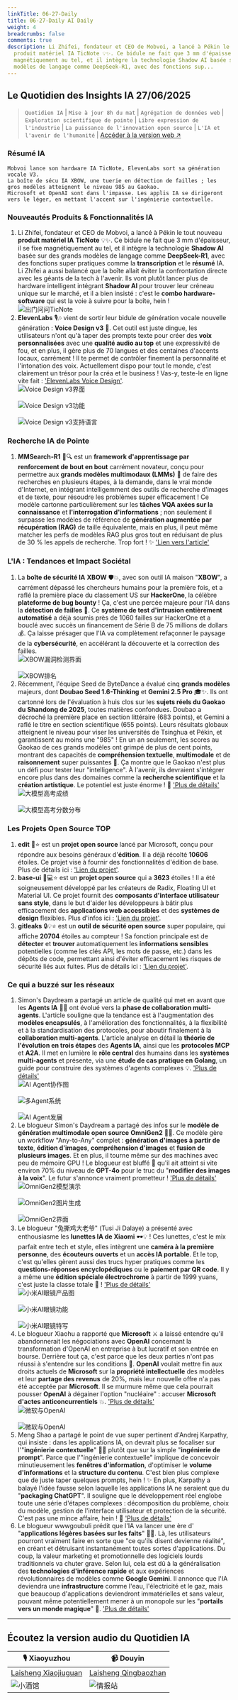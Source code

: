 ```yaml
---
linkTitle: 06-27-Daily
title: 06-27-Daily AI Daily
weight: 4
breadcrumbs: false
comments: true
description: Li Zhifei, fondateur et CEO de Mobvoi, a lancé à Pékin le tout nouveau
  produit matériel IA TicNote 💡✨. Ce bidule ne fait que 3 mm d'épaisseur, il se fixe
  magnétiquement au tel, et il intègre la technologie Shadow AI basée sur des grands
  modèles de langage comme DeepSeek-R1, avec des fonctions sup...
---
```

## Le Quotidien des Insights IA 27/06/2025

> `Quotidien IA` | `Mise à jour 8h du mat` | `Agrégation de données web` | `Exploration scientifique de pointe` | `Libre expression de l'industrie` | `La puissance de l'innovation open source` | `L'IA et l'avenir de l'humanité` | [Accéder à la version web ↗️](https://ai.hubtoday.app/)

### **Résumé IA**

```
Mobvoi lance son hardware IA TicNote, ElevenLabs sort sa génération vocale V3.
La boîte de sécu IA XBOW, une tuerie en détection de failles ; les gros modèles atteignent le niveau 985 au Gaokao.
Microsoft et OpenAI sont dans l'impasse. Les applis IA se dirigeront vers le léger, en mettant l'accent sur l'ingénierie contextuelle.
```

### **Nouveautés Produits & Fonctionnalités IA**
1.  Li Zhifei, fondateur et CEO de Mobvoi, a lancé à Pékin le tout nouveau **produit matériel IA** **TicNote** 💡✨. Ce bidule ne fait que 3 mm d'épaisseur, il se fixe magnétiquement au tel, et il intègre la technologie **Shadow AI** basée sur des grands modèles de langage comme **DeepSeek-R1**, avec des fonctions super pratiques comme la **transcription** et le **résumé** IA. Li Zhifei a aussi balancé que la boîte allait éviter la confrontation directe avec les géants de la tech à l'avenir. Ils vont plutôt lancer plus de hardware intelligent intégrant **Shadow AI** pour trouver leur créneau unique sur le marché, et il a bien insisté : c'est le **combo hardware-software** qui est la voie à suivre pour la boîte, hein !
    <br/> ![出门问问TicNote](https://autoproxy.justlikemaki.vip/?pp=https://pic.chinaz.com/picmap/202304171730169988_2.jpg) <br/>
2.  **ElevenLabs** 🎙️🎶 vient de sortir leur bidule de génération vocale nouvelle génération : **Voice Design v3** 🚀. Cet outil est juste dingue, les utilisateurs n'ont qu'à taper des prompts texte pour créer des **voix personnalisées** avec une **qualité audio au top** et une expressivité de fou, et en plus, il gère plus de 70 langues et des centaines d'accents locaux, carrément ! Il te permet de contrôler finement la personnalité et l'intonation des voix. Actuellement dispo pour tout le monde, c'est clairement un trésor pour la créa et le business ! Vas-y, teste-le en ligne vite fait : ['ElevenLabs Voice Design'](https://elevenlabs.io/voice-design).
    <br/> ![Voice Design v3界面](https://assets-v2.circle.so/vijiutr3y6vtx0je0jj3ck76slvc) <br/>
    <br/> ![Voice Design v3功能](https://assets-v2.circle.so/ju51ik2e8hzybvd29eehyf5n1rdj) <br/>
    <br/> ![Voice Design v3支持语言](https://assets-v2.circle.so/pv2uwy79y1zs7okoh09dymer4vpw) <br/>

### **Recherche IA de Pointe**
1.  **MMSearch-R1** 🔬🔍 est un **framework d'apprentissage par renforcement de bout en bout** carrément novateur, conçu pour permettre aux **grands modèles multimodaux (LMMs)** 🧠 de faire des recherches en plusieurs étapes, à la demande, dans le vrai monde d'Internet, en intégrant intelligemment des outils de recherche d'images et de texte, pour résoudre les problèmes super efficacement ! Ce modèle cartonne particulièrement sur les **tâches VQA axées sur la connaissance** et **l'interrogation d'informations** ; non seulement il surpasse les modèles de référence de **génération augmentée par récupération (RAG)** de taille équivalente, mais en plus, il peut même matcher les perfs de modèles RAG plus gros tout en réduisant de plus de 30 % les appels de recherche. Trop fort ! ✨ ['Lien vers l'article'](https://arxiv.org/abs/2506.20670)

### **L'IA : Tendances et Impact Sociétal**
1.  La **boîte de sécurité IA** **XBOW** 🛡️💥, avec son outil IA maison "**XBOW**", a carrément dépassé les chercheurs humains pour la première fois, et a raflé la première place du classement US sur **HackerOne**, la célèbre **plateforme de bug bounty** ! Ça, c'est une percée majeure pour l'IA dans la **détection de failles** 👏. Ce **système de test d'intrusion entièrement automatisé** a déjà soumis près de 1060 failles sur HackerOne et a bouclé avec succès un financement de Série B de 75 millions de dollars 💰. Ça laisse présager que l'IA va complètement refaçonner le paysage de la **cybersécurité**, en accélérant la découverte et la correction des failles.
    <br/> ![XBOW漏洞检测界面](https://autoproxy.justlikemaki.vip/?pp=https://pic.chinaz.com/2025/0626/6388654490605766348022671.png) <br/>
    <br/> ![XBOW排名](https://autoproxy.justlikemaki.vip/?pp=https://pic.chinaz.com/2025/0626/6388654491737208217775020.png) <br/>
2.  Récemment, l'équipe Seed de ByteDance a évalué cinq **grands modèles** majeurs, dont **Doubao Seed 1.6-Thinking** et **Gemini 2.5 Pro** 🎓✨. Ils ont cartonné lors de l'évaluation à huis clos sur les **sujets réels du Gaokao du Shandong de 2025**, toutes matières confondues. Doubao a décroché la première place en section littéraire (683 points), et Gemini a raflé le titre en section scientifique (655 points). Leurs résultats globaux atteignent le niveau pour viser les universités de Tsinghua et Pékin, et garantissent au moins une "985" ! En un an seulement, les scores au Gaokao de ces grands modèles ont grimpé de plus de cent points, montrant des capacités de **compréhension textuelle**, **multimodale** et de **raisonnement** super puissantes 🚀. Ça montre que le Gaokao n'est plus un défi pour tester leur "intelligence". À l'avenir, ils devraient s'intégrer encore plus dans des domaines comme la **recherche scientifique** et la **création artistique**. Le potentiel est juste énorme ! 🎨 ['Plus de détails'](https://www.jiqizhixin.com/articles/2025-06-26-12)
    <br/> ![大模型高考成绩](https://image.jiqizhixin.com/uploads/editor/93a8c682-cd72-4b9e-b193-2de6000ed32e/640.png) <br/>
    <br/> ![大模型高考分数分布](https://image.jiqizhixin.com/uploads/editor/8c33110c-0bd7-40f4-ae05-e011ef458218/640.png) <br/>

### **Les Projets Open Source TOP**
1.  **edit** 📝⭐ est un **projet open source** lancé par Microsoft, conçu pour répondre aux besoins généraux d'**édition**. Il a déjà récolté **10606** étoiles. Ce projet vise à fournir des fonctionnalités d'édition de base. Plus de détails ici : ['Lien du projet'](https://github.com/microsoft/edit).
2.  **base-ui** 🧩💻⭐ est un **projet open source** qui a **3623** étoiles ! Il a été soigneusement développé par les créateurs de Radix, Floating UI et Material UI. Ce projet fournit des **composants d'interface utilisateur sans style**, dans le but d'aider les développeurs à bâtir plus efficacement des **applications web accessibles** et des **systèmes de design** flexibles. Plus d'infos ici : ['Lien du projet'](https://github.com/mui/base-ui).
3.  **gitleaks** 🔒💡⭐ est un **outil de sécurité open source** super populaire, qui affiche **20704** étoiles au compteur ! Sa fonction principale est de **détecter** et **trouver** automatiquement les **informations sensibles** potentielles (comme les clés API, les mots de passe, etc.) dans les dépôts de code, permettant ainsi d'éviter efficacement les risques de sécurité liés aux fuites. Plus de détails ici : ['Lien du projet'](https://github.com/gitleaks/gitleaks).

### **Ce qui a buzzé sur les réseaux**
1.  Simon's Daydream a partagé un article de qualité qui met en avant que les **Agents IA** 🤖🤝 ont évolué vers la **phase de collaboration multi-agents**. L'article souligne que la tendance est à l'augmentation des **modèles encapsulés**, à l'amélioration des fonctionnalités, à la flexibilité et à la standardisation des protocoles, pour aboutir finalement à la **collaboration multi-agents**. L'article analyse en détail la **théorie de l'évolution en trois étapes** des **Agents IA**, ainsi que les **protocoles MCP** et **A2A**. Il met en lumière le **rôle central** des humains dans les **systèmes multi-agents** et présente, via une **étude de cas pratique en Golang**, un guide pour construire des systèmes d'agents complexes 💡. ['Plus de détails'](https://m.okjike.com/originalPosts/685d58d062739eeda3b9d838)
    <br/> ![AI Agent协作图](https://cdnv2.ruguoapp.com/Fu9_NrDOl23BPTkVMqCuo11qNhYQv3.jpg) <br/>
    <br/> ![多Agent系统](https://cdnv2.ruguoapp.com/Fkej5CodNU5eYZ0QvY6GUlRbLWSZv3.jpg) <br/>
    <br/> ![AI Agent发展](https://cdnv2.ruguoapp.com/FllJQZ_kio0pQNa11CUfnPvOhWbOv3.jpg) <br/>
2.  Le blogueur Simon's Daydream a partagé des infos sur le **modèle de génération multimodale open source** **OmniGen2** 🎨✨. Ce modèle gère un workflow "Any-to-Any" complet : **génération d'images à partir de texte**, **édition d'images**, **compréhension d'images** et **fusion de plusieurs images**. Et en plus, il tourne même sur des machines avec peu de mémoire GPU ! Le blogueur est bluffé 🤯 qu'il ait atteint si vite environ 70% du niveau de **GPT-4o** pour le truc du "**modifier des images à la voix**". Le futur s'annonce vraiment prometteur ! ['Plus de détails'](https://m.okjike.com/originalPosts/685d56339c2e39aa22e64bbb)
    <br/> ![OmniGen2模型演示](https://cdnv2.ruguoapp.com/ltYbExXHHBX6-IiH6poCRt4V6YHWv3.png) <br/>
    <br/> ![OmniGen2图片生成](https://cdnv2.ruguoapp.com/ljDKpsINlzylflPcueaB7KC5dTqSv3.png) <br/>
    <br/> ![OmniGen2界面](https://cdnv2.ruguoapp.com/ls34LcFxuRD1Baz2eGvajo2pvO52v3.jpg) <br/>
3.  Le blogueur "兔撕鸡大老爷" (Tusi Ji Dalaye) a présenté avec enthousiasme les **lunettes IA de Xiaomi** 🕶️💡 ! Ces lunettes, c'est le mix parfait entre tech et style, elles intègrent une **caméra à la première personne**, des **écouteurs ouverts** et un **accès IA portable**. Et le top, c'est qu'elles gèrent aussi des trucs hyper pratiques comme les **questions-réponses encyclopédiques** ou le **paiement par QR code**. Il y a même une **édition spéciale électrochrome** à partir de 1999 yuans, c'est juste la classe totale 💸 ! ['Plus de détails'](https://m.okjike.com/originalPosts/685d40dbadecea032f68a102)
    <br/> ![小米AI眼镜产品图](https://cdnv2.ruguoapp.com/FiYt7G4BWf7RKS6v7g6lhoD0c0CUv3.jpg) <br/>
    <br/> ![小米AI眼镜功能](https://cdnv2.ruguoapp.com/Fp8KaIdLbsz62uQfat1l48cKg77Kv3.jpg) <br/>
    <br/> ![小米AI眼镜特写](https://cdnv2.ruguoapp.com/FikgmCpcfMiwXeahMtlwT5OC9oaJv3.jpg) <br/>
4.  Le blogueur Xiaohu a rapporté que **Microsoft** ⚔️ a laissé entendre qu'il abandonnerait les négociations avec **OpenAI** concernant la transformation d'OpenAI en entreprise à but lucratif et son entrée en bourse. Derrière tout ça, c'est parce que les deux parties n'ont pas réussi à s'entendre sur les conditions 🤔. **OpenAI** voulait mettre fin aux droits actuels de **Microsoft** sur la **propriété intellectuelle** des modèles et leur **partage des revenus** de 20%, mais leur nouvelle offre n'a pas été acceptée par **Microsoft**. Il se murmure même que cela pourrait pousser **OpenAI** à dégainer l'option "nucléaire" : accuser **Microsoft d'actes anticoncurrentiels** 💥. ['Plus de détails'](https://x.com/imxiaohu/status/1938130680636182595)
    <br/> ![微软与OpenAI](https://pbs.twimg.com/media/GuVB3L_X0AA1A0L?format=jpg&name=orig) <br/>
    <br/> ![微软与OpenAI](https://pbs.twimg.com/media/GuVB3L9XwAADR9U?format=jpg&name=orig) <br/>
5.  Meng Shao a partagé le point de vue super pertinent d'Andrej Karpathy, qui insiste : dans les applications IA, on devrait plus se focaliser sur l'"**ingénierie contextuelle**" 🧠💡 plutôt que sur la simple "**ingénierie de prompt**". Parce que l'"ingénierie contextuelle" implique de concevoir minutieusement les **fenêtres d'information**, d'optimiser le **volume d'informations** et la **structure du contenu**. C'est bien plus complexe que de juste taper quelques prompts, hein ! ✨ En plus, Karpathy a balayé l'idée fausse selon laquelle les applications IA ne seraient que du "**packaging ChatGPT**". Il souligne que le développement réel englobe toute une série d'étapes complexes : décomposition du problème, choix du modèle, gestion de l'interface utilisateur et protection de la sécurité. C'est pas une mince affaire, hein ! 💪 ['Plus de détails'](https://x.com/shao__meng/status/1938120617494253712)
6.  Le blogueur wwwgoubuli prédit que l'IA va lancer une ère d' "**applications légères basées sur les faits**" 🔮🚀. Là, les utilisateurs pourront vraiment faire en sorte que "ce qu'ils disent devienne réalité", en créant et détruisant instantanément toutes sortes d'applications. Du coup, la valeur marketing et promotionnelle des logiciels lourds traditionnels va chuter grave. Selon lui, cela est dû à la généralisation des **technologies d'inférence rapide** et aux expériences révolutionnaires de modèles comme **Google Gemini**. Il annonce que l'IA deviendra une **infrastructure** comme l'eau, l'électricité et le gaz, mais que beaucoup d'applications deviendront immatérielles et sans valeur, pouvant même potentiellement mener à un monopole sur les "**portails vers un monde magique**" 🌌. ['Plus de détails'](https://x.com/wwwgoubuli/status/1938082798973096160)

---

## **Écoutez la version audio du Quotidien IA**

| 🎙️ **Xiaoyuzhou** | 📹 **Douyin** |
| --- | --- |
| [Laisheng Xiaojiuguan](https://www.xiaoyuzhoufm.com/podcast/683c62b7c1ca9cf575a5030e) | [Laisheng Qingbaozhan](https://www.douyin.com/user/MS4wLjABAAAAwpwqPQlu38sO38VyWgw9ZjDEnN4bMR5j8x111UxpseHR9DpB6-CveI5KRXOWuFwG) |
| ![小酒馆](https://s1.imagehub.cc/images/2025/06/24/f959f7984e9163fc50d3941d79a7f262.md.png) | ![情报站](https://s1.imagehub.cc/images/2025/06/24/7fc30805eeb831e1e2baa3a240683ca3.md.png) |